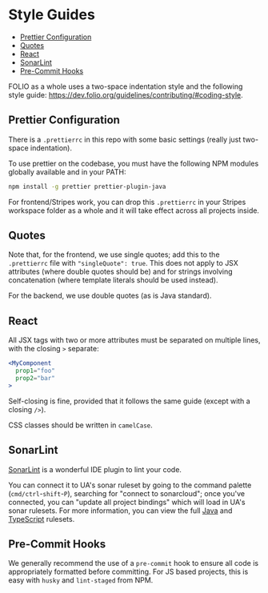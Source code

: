 # Style Guides

- [Prettier Configuration](#prettier-configuration)
- [Quotes](#quotes)
- [React](#react)
- [SonarLint](#sonarlint)
- [Pre-Commit Hooks](#pre-commit-hooks)

FOLIO as a whole uses a two-space indentation style and the following style guide:
https://dev.folio.org/guidelines/contributing/#coding-style.

## Prettier Configuration

There is a `.prettierrc` in this repo with some basic settings (really just two-space indentation).

To use prettier on the codebase, you must have the following NPM modules globally available and in
your PATH:

```sh
npm install -g prettier prettier-plugin-java
```

For frontend/Stripes work, you can drop this `.prettierrc` in your Stripes workspace folder as a
whole and it will take effect across all projects inside.

## Quotes

Note that, for the frontend, we use single quotes; add this to the `.prettierrc` file with
`"singleQuote": true`. This does not apply to JSX attributes (where double quotes should be) and for
strings involving concatenation (where template literals should be used instead).

For the backend, we use double quotes (as is Java standard).

## React

All JSX tags with two or more attributes must be separated on multiple lines, with the closing `>`
separate:

```jsx
<MyComponent
  prop1="foo"
  prop2="bar"
>
```

Self-closing is fine, provided that it follows the same guide (except with a closing `/>`).

CSS classes should be written in `camelCase`.

## SonarLint

[SonarLint](https://sonarlint.org/) is a wonderful IDE plugin to lint your code.

You can connect it to UA's sonar ruleset by going to the command palette (`cmd/ctrl`-`shift`-`P`),
searching for "connect to sonarcloud"; once you've connected, you can "update all project bindings"
which will load in UA's sonar rulesets. For more information, you can view the full
[Java](https://sonarcloud.io/organizations/ualibweb/rules?activation=true&qprofile=AYgnZwN72OQqzs1gKQbL)
and
[TypeScript](https://sonarcloud.io/organizations/ualibweb/rules?activation=true&qprofile=AYgnb4h4mOVlLpmQaCd8)
rulesets.

## Pre-Commit Hooks

We generally recommend the use of a `pre-commit` hook to ensure all code is appropriately formatted
before committing. For JS based projects, this is easy with `husky` and `lint-staged` from NPM.
